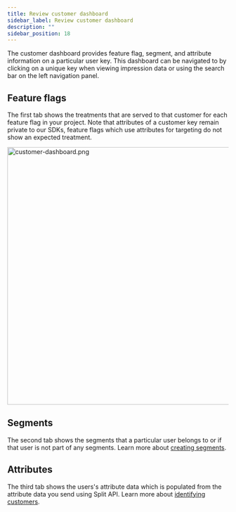 ```yaml
---
title: Review customer dashboard
sidebar_label: Review customer dashboard
description: ""
sidebar_position: 18
---
```


<p>
  <button hidden style={{borderRadius:'8px', border:'1px', fontFamily:'Courier New', fontWeight:'800', textAlign:'left'}}> help.split.io link: https://help.split.io/hc/en-us/articles/360043245611-Review-customer-dashboard <br /> ✘ images still hosted on help.split.io </button>
</p>

The customer dashboard provides feature flag, segment, and attribute information on a particular user key. This dashboard can be navigated to by clicking on a unique key when viewing impression data or using the search bar on the left navigation panel.

## Feature flags

The first tab shows the treatments that are served to that customer for each feature flag in your project. Note that attributes of a customer key remain private to our SDKs, feature flags which use attributes for targeting do not show an expected treatment. 

<p>
  <img src="https://help.split.io/hc/article_attachments/15843004057741" alt="customer-dashboard.png" width="586" />
</p>

## Segments 

The second tab shows the segments that a particular user belongs to or if that user is not part of any segments. Learn more about [creating segments](https://help.split.io/hc/en-us/articles/360020407512-Create-a-segment). 

## Attributes

The third tab shows the users's attribute data which is populated from the attribute data you send using Split API. Learn more about [identifying customers](https://help.split.io/hc/en-us/articles/360020529772-Identifying-customers). 
